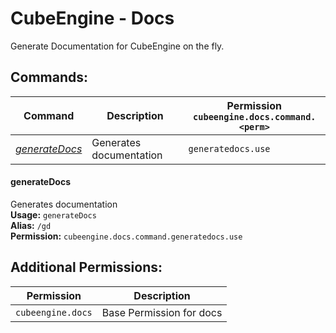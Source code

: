 # CubeEngine - Docs
Generate Documentation for CubeEngine on the fly.

## Commands:
| Command | Description | Permission<br>`cubeengine.docs.command.<perm>` |
| --- | --- | --- |
| [*generateDocs*](#generatedocs) | Generates documentation | `generatedocs.use` |

#### generateDocs  
Generates documentation  
**Usage:** `generateDocs `  
**Alias:** `/gd`  
**Permission:** `cubeengine.docs.command.generatedocs.use`  
  

## Additional Permissions:

| Permission | Description |
| --- | --- |
| `cubeengine.docs` | Base Permission for docs |